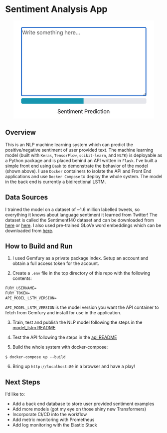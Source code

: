 # Sentiment Analysis App

<p align="center"><img src="./resources/demo.gif" width="450"></p>

## Overview

This is an NLP machine learning system which can predict the positive/negative sentiment of user provided text. The machine learning model (built with `Keras`, `TensorFlow`, `scikit-learn`, and `NLTK`) is deployable as a Python package and is placed behind an API written in `Flask`. I've built a simple front end using `Dash` to demonstrate the behavior of the model (shown above). I use `Docker` containers to isolate the API and Front End applications and use `Docker Compose` to deploy the whole system. The model in the back end is currently a bidirectional LSTM.

## Data Sources

I trained the model on a dataset of ~1.6 million labelled tweets, so everything it knows about language sentiment it learned from Twitter! The dataset is called the Sentiment140 dataset and can be downloaded from [here](https://www.kaggle.com/kazanova/sentiment140) or [here](http://help.sentiment140.com/). I also used pre-trained GLoVe word embeddings which can be downloaded from [here](https://nlp.stanford.edu/projects/glove/).

## How to Build and Run

1. I used Gemfury as a private package index. Setup an account and obtain a full access token for the account.

2. Create a `.env` file in the top directory of this repo with the following contents:
```
FURY_USERNAME=
FURY_TOKEN=
API_MODEL_LSTM_VERSION=
```
`API_MODEL_LSTM_VERSION` is the model version you want the API container to fetch from Gemfury and install for use in the application.

3. Train, test and publish the NLP model following the steps in the [model_lstm README](./model_lstm/README.md)

4. Test the API following the steps in the [api README](./api/README.md)

5. Build the whole system with docker-compose:

`$ docker-compose up --build`

6. Bring up `http://localhost:80` in a browser and have a play!

## Next Steps
I'd like to:
- Add a back end database to store user provided sentiment examples
- Add more models (got my eye on those shiny new Transformers)
- Incorporate CI/CD into the workflow
- Add metric monitoring with Prometheus
- Add log monitoring with the Elastic Stack
